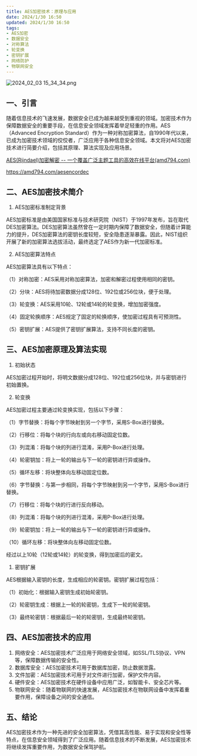 ```yaml
---
title: AES加密技术：原理与应用
date: 2024/1/30 16:50
updated: 2024/1/30 16:50
tags:
- AES加密
- 数据安全
- 对称算法
- 轮变换
- 密钥扩展
- 网络防护
- 物联网安全
---
```


<img src="https://static.amd794.com/blog/images/2024_02_03%2015_34_34.png@blog" alt="2024_02_03 15_34_34.png" title="2024_02_03 15_34_34.png">



## 一、引言

随着信息技术的飞速发展，数据安全已成为越来越受到重视的领域。加密技术作为保障数据安全的重要手段，在信息安全领域发挥着举足轻重的作用。AES（Advanced Encryption Standard）作为一种对称加密算法，自1990年代以来，已成为加密技术领域的佼佼者，广泛应用于各种信息安全领域。本文将对AES加密技术进行简要介绍，包括其原理、算法实现及应用场景。

[AES(Rijndael)加密解密 -- 一个覆盖广泛主题工具的高效在线平台(amd794.com)](https://amd794.com/aesencordec)

https://amd794.com/aesencordec

## 二、AES加密技术简介

1. AES加密标准制定背景

AES加密标准是由美国国家标准与技术研究院（NIST）于1997年发布，旨在取代DES加密算法。DES加密算法虽然曾在一定时期内保障了数据安全，但随着计算能力的提升，DES加密算法的密钥长度较短，安全隐患逐渐暴露。因此，NIST组织开展了新的加密算法选拔活动，最终选定了AES作为新一代加密标准。

2. AES加密算法特点

AES加密算法具有以下特点：

（1）对称加密：AES采用对称加密算法，加密和解密过程使用相同的密钥。

（2）分块：AES将待加密数据分成128位、192位或256位块，便于处理。

（3）轮变换：AES采用10轮、12轮或14轮的轮变换，增加加密强度。

（4）固定轮换顺序：AES规定了固定的轮换顺序，使加密过程具有可预测性。

（5）密钥扩展：AES提供了密钥扩展算法，支持不同长度的密钥。

## 三、AES加密原理及算法实现

1. 初始状态

AES加密过程开始时，将明文数据分成128位、192位或256位块，并与密钥进行初始置换。

2. 轮变换

AES加密过程主要通过轮变换实现，包括以下步骤：

（1）字节替换：将每个字节映射到另一个字节，采用S-Box进行替换。

（2）行移位：将每个块的行向左或向右移动固定位数。

（3）列混淆：将每个块的列进行混淆，采用P-Box进行处理。

（4）轮密钥加：将上一轮的输出与下一轮的密钥进行异或操作。

（5）循环左移：将块整体向左移动固定位数。

（6）字节替换：与第一步相同，将每个字节映射到另一个字节，采用S-Box进行替换。

（7）行移位：将每个块的行进行反向移动。

（8）列混淆：将每个块的列进行混淆，采用P-Box进行处理。

（9）轮密钥加：将上一轮的输出与下一轮的密钥进行异或操作。

（10）循环左移：将块整体向左移动固定位数。

经过以上10轮（12轮或14轮）的轮变换，得到加密后的密文。

1. 密钥扩展

AES根据输入密钥的长度，生成相应的轮密钥。密钥扩展过程包括：

（1）初始化：根据输入密钥生成初始轮密钥。

（2）轮密钥生成：根据上一轮的轮密钥，生成下一轮的轮密钥。

（3）最终轮密钥：根据最后一轮的轮密钥，生成最终轮密钥。

## 四、AES加密技术的应用

1. 网络安全：AES加密技术广泛应用于网络安全领域，如SSL/TLS协议、VPN等，保障数据传输的安全性。
2. 数据库安全：AES加密技术可用于数据库加密，防止数据泄露。
3. 文件加密：AES加密技术可用于对文件进行加密，保护文件内容。
4. 硬件安全：AES加密技术在硬件设备中应用广泛，如智能卡、安全芯片等。
5. 物联网安全：随着物联网的快速发展，AES加密技术在物联网设备中发挥着重要作用，保障设备之间的安全通信。

 

##  五、结论

AES加密技术作为一种先进的安全加密算法，凭借其高性能、易于实现和安全性等特点，在信息安全领域得到了广泛应用。随着信息技术的不断发展，AES加密技术将继续发挥重要作用，为数据安全保驾护航。